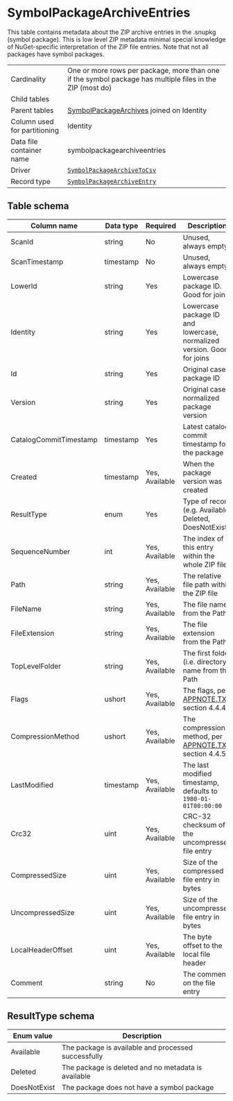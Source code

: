 # SymbolPackageArchiveEntries

This table contains metadata about the ZIP archive entries in the .snupkg (symbol package). This is low level ZIP
metadata minimal special knowledge of NuGet-specific interpretation of the ZIP file entries. Note that not all
packages have symbol packages.

|                              |                                                                                                                      |
| ---------------------------- | -------------------------------------------------------------------------------------------------------------------- |
| Cardinality                  | One or more rows per package, more than one if the symbol package has multiple files in the ZIP (most do)            |
| Child tables                 |                                                                                                                      |
| Parent tables                | [SymbolPackageArchives](SymbolPackageArchives.md) joined on Identity                                                 |
| Column used for partitioning | Identity                                                                                                             |
| Data file container name     | symbolpackagearchiveentries                                                                                          |
| Driver                       | [`SymbolPackageArchiveToCsv`](../drivers/SymbolPackageArchiveToCsv.md)                                               |
| Record type                  | [`SymbolPackageArchiveEntry`](../../src/Worker.Logic/Drivers/SymbolPackageArchiveToCsv/SymbolPackageArchiveEntry.cs) |

## Table schema

| Column name            | Data type | Required       | Description                                                                                                          |
| ---------------------- | --------- | -------------- | -------------------------------------------------------------------------------------------------------------------- |
| ScanId                 | string    | No             | Unused, always empty                                                                                                 |
| ScanTimestamp          | timestamp | No             | Unused, always empty                                                                                                 |
| LowerId                | string    | Yes            | Lowercase package ID. Good for joins                                                                                 |
| Identity               | string    | Yes            | Lowercase package ID and lowercase, normalized version. Good for joins                                               |
| Id                     | string    | Yes            | Original case package ID                                                                                             |
| Version                | string    | Yes            | Original case, normalized package version                                                                            |
| CatalogCommitTimestamp | timestamp | Yes            | Latest catalog commit timestamp for the package                                                                      |
| Created                | timestamp | Yes, Available | When the package version was created                                                                                 |
| ResultType             | enum      | Yes            | Type of record (e.g. Available, Deleted, DoesNotExist)                                                               |
| SequenceNumber         | int       | Yes, Available | The index of this entry within the whole ZIP file                                                                    |
| Path                   | string    | Yes, Available | The relative file path within the ZIP file                                                                           |
| FileName               | string    | Yes, Available | The file name from the Path                                                                                          |
| FileExtension          | string    | Yes, Available | The file extension from the Path                                                                                     |
| TopLevelFolder         | string    | Yes, Available | The first folder (i.e. directory) name from the Path                                                                 |
| Flags                  | ushort    | Yes, Available | The flags, per [APPNOTE.TXT](https://pkware.cachefly.net/webdocs/casestudies/APPNOTE.TXT) section 4.4.4              |
| CompressionMethod      | ushort    | Yes, Available | The compression method, per [APPNOTE.TXT](https://pkware.cachefly.net/webdocs/casestudies/APPNOTE.TXT) section 4.4.5 |
| LastModified           | timestamp | Yes, Available | The last modified timestamp, defaults to `1980-01-01T00:00:00`                                                       |
| Crc32                  | uint      | Yes, Available | CRC-32 checksum of the uncompressed file entry                                                                       |
| CompressedSize         | uint      | Yes, Available | Size of the compressed file entry in bytes                                                                           |
| UncompressedSize       | uint      | Yes, Available | Size of the uncompressed file entry in bytes                                                                         |
| LocalHeaderOffset      | uint      | Yes, Available | The byte offset to the local file header                                                                             |
| Comment                | string    | No             | The comment on the file entry                                                                                        |

## ResultType schema

| Enum value   | Description                                         |
| ------------ | --------------------------------------------------- |
| Available    | The package is available and processed successfully |
| Deleted      | The package is deleted and no metadata is available |
| DoesNotExist | The package does not have a symbol package          |
